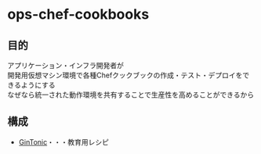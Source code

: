 # ops-chef-cookbooks

## 目的
アプリケーション・インフラ開発者が  
開発用仮想マシン環境で各種Chefクックブックの作成・テスト・デプロイをできるようにする  
なぜなら統一された動作環境を共有することで生産性を高めることができるから

## 構成

+ [GinTonic](./gin_tonic)・・・教育用レシピ
